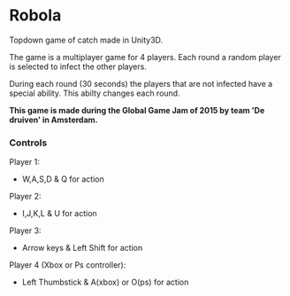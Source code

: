 # Robola

Topdown game of catch made in Unity3D.

The game is a multiplayer game for 4 players. Each round a random player is selected to infect the other players.

During each round (30 seconds) the players that are not infected have a special ability. This abilty changes each round.

**This game is made during the Global Game Jam of 2015 by team 'De druiven' in Amsterdam.**

### Controls

Player 1:
* W,A,S,D & Q for action

Player 2:
* I,J,K,L & U for action

Player 3:
* Arrow keys & Left Shift for action

Player 4 (Xbox or Ps controller):
* Left Thumbstick & A(xbox) or O(ps) for action
